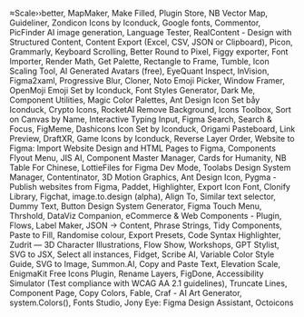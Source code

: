 ≈Scale››better, MapMaker, Make Filled, Plugin Store, NB Vector Map, Guideliner, Zondicon Icons by Iconduck, Google fonts, Commentor, PicFinder AI image generation, Language Tester, RealContent - Design with Structured Content, Content Export (Excel, CSV, JSON or Clipboard), Picon, Grammarly, Keyboard Scrolling, Better Round to Pixel, Figgy exporter, Font Importer, Render Math, Get Palette, Rectangle to Frame, Tumble, Icon Scaling Tool, AI Generated Avatars (free), EyeQuant Inspect, InVision, Figma2xaml, Progressive Blur, Cloner, Noto Emoji Picker, Window Framer, OpenMoji Emoji Set by Iconduck, Font Styles Generator, Dark Me, Component Utilities, Magic Color Palettes, Ant Design Icon Set båy Iconduck, Crypto Icons, RocketAI Remove Background, Icons Toolbox, Sort on Canvas by Name, Interactive Typing Input, Figma Search, Search & Focus, FigMeme, Dashicons Icon Set by Iconduck, Origami Pasteboard, Link Preview, DraftXR, Game Icons by Iconduck, Reverse Layer Order, Website to Figma: Import Website Design and HTML Pages to Figma, Components Flyout Menu, JIS AI, Component Master Manager, Cards for Humanity, NB Table For Chinese, LottieFiles for Figma Dev Mode, Toolabs Design System Manager, Contentinator, 3D Motion Graphics, Ant Design Icon, Pygma - Publish websites from Figma, Paddet, Highlighter, Export Icon Font, Clonify Library, Figchat, image.to.design (alpha), Align To, Similar text selector, Dummy Text, Button Design System Generator, Figma Touch Menu, Thrshold, DataViz Companion, eCommerce & Web Components - Plugin, Flows, Label Maker, JSON → Content, Phrase Strings, Tidy Components, Paste to Fill, Randomise colour, Export Presets, Code Syntax Highlighter, Zudrit — 3D Character Illustrations, Flow Show, Workshops, GPT Stylist, SVG to JSX, Select all instances, Fidget, Scribe AI, Variable Color Style Guide, SVG to Image, Summon.AI, Copy and Paste Text, Elevation Scale, EnigmaKit Free Icons Plugin, Rename Layers, FigDone, Accessibility Simulator (Test compliance with WCAG AA 2.1 guidelines), Truncate Lines, Component Page, Copy Colors, Fable, Craf - AI Art Generator, system.Colors(), Fonts Studio, Jony Eye: Figma Design Assistant, Octoicons
